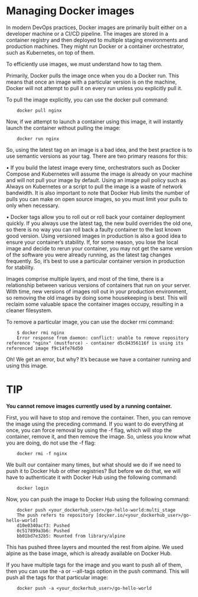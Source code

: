 # Managing Docker images

In modern DevOps practices, Docker images are primarily built either on a developer machine or a CI/CD pipeline. The images are stored in a container registry and then deployed to multiple staging environments and production machines. They might run Docker or a container orchestrator, such as Kubernetes, on top of them.

To efficiently use images, we must understand how to tag them.

Primarily, Docker pulls the image once when you do a Docker run. This means that once an image with a particular version is on the machine, Docker will not attempt to pull it on every run unless you explicitly pull it.

To pull the image explicitly, you can use the docker pull command:

```shell
    docker pull nginx
```

Now, if we attempt to launch a container using this image, it will instantly launch the container without pulling the image:

```shell
    docker run nginx
```

So, using the latest tag on an image is a bad idea, and the best practice is to use semantic versions as your tag. There are two primary reasons for this:

• If you build the latest image every time, orchestrators such as Docker Compose and Kubernetes will assume the image is already on your machine and will not pull your image by default. Using an image pull policy such as Always on Kubernetes or a script to pull the image is a waste of network bandwidth. It is also important to note that Docker Hub limits the number of pulls you can make on open source images, so you must limit your pulls to only when necessary.

• Docker tags allow you to roll out or roll back your container deployment quickly. If you always use the latest tag, the new build overrides the old one, so there is no way you can roll back a faulty container to the last known good version. Using versioned images in production is also a good idea to ensure your container’s stability. If, for some reason, you lose the local image and decide to rerun your container, you may not get the same version of the software you were already running, as the latest tag changes frequently. So, it’s best to use a particular container version in production for stability.

Images comprise multiple layers, and most of the time, there is a relationship between various versions of containers that run on your server. With time, new versions of images roll out in your production environment, so removing the old images by doing some housekeeping is best. This will reclaim some valuable space the container images occupy, resulting in a cleaner filesystem.

To remove a particular image, you can use the docker rmi command:

```shell
    $ docker rmi nginx
    Error response from daemon: conflict: unable to remove repository reference "nginx" (mustforce) - container d5c84356116f is using its referenced image f9c14fe76d50
```
Oh! We get an error, but why? It’s because we have a container running and using this image.

# TIP
**You cannot remove images currently used by a running container.**

First, you will have to stop and remove the container. Then, you can remove the image using the preceding command. If you want to do everything at once, you can force removal by using the -f flag, which will stop the container, remove it, and then remove the image. So, unless you know what you are doing, do not use the -f flag:

```shell
    docker rmi -f nginx
```

We built our container many times, but what should we do if we need to push it to Docker Hub or other registries? But before we do that, we will have to authenticate it with Docker Hub using the following command:

```shell
    docker login
```

Now, you can push the image to Docker Hub using the following command:
```shell
    docker push <your_dockerhub_user>/go-hello-world:multi_stage
    The push refers to repository [docker.io/<your_dockerhub_user>/go-hello-world]
    d10e0340acf3: Pushed 
    0c517899a3b6: Pushed 
    bb01bd7e32b5: Mounted from library/alpine 
```
This has pushed three layers and mounted the rest from alpine. We used alpine as the base image, which is already available on Docker Hub.

If you have multiple tags for the image and you want to push all of them, then you can use the -a or --all-tags option in the push command. This will push all the tags for that particular image:
```shell
    docker push -a <your_dockerhub_user>/go-hello-world
```